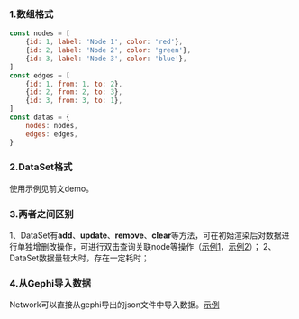 
### 1.数组格式

```js
const nodes = [
    {id: 1, label: 'Node 1', color: 'red'},
    {id: 2, label: 'Node 2', color: 'green'},
    {id: 3, label: 'Node 3', color: 'blue'},
]
const edges = [
    {id: 1, from: 1, to: 2},
    {id: 2, from: 2, to: 3},
    {id: 3, from: 3, to: 1},
]
const datas = {
    nodes: nodes,
    edges: edges,
}
```

### 2.DataSet格式

使用示例见前文demo。

### 3.两者之间区别

1、DataSet有**add**、**update**、**remove**、**clear**等方法，可在初始渲染后对数据进行单独增删改操作，可进行双击查询关联node等操作（[示例1](https://visjs.github.io/vis-network/examples/network/data/dynamicData.html)，[示例2](https://visjs.github.io/vis-network/examples/network/data/datasets.html)）；
2、DataSet数据量较大时，存在一定耗时；

### 4.从Gephi导入数据

Network可以直接从gephi导出的json文件中导入数据。[示例](https://ame.cool/pages/f08230/#%E4%BB%8Egephi%E5%AF%BC%E5%85%A5%E6%95%B0%E6%8D%AE)
